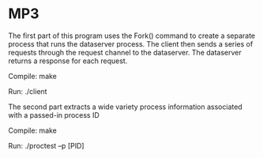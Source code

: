 # MP3
The first part of this program uses the Fork() command to create a separate process that runs the dataserver process. The client then sends a series of requests through the request channel to the dataserver. The dataserver returns a response for each request.

Compile:
make

Run:
./client

The second part extracts a wide variety process information associated with a passed-in process ID

Compile:
make

Run:
./proctest –p [PID]
